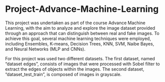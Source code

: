 # Project-Advance-Machine-Learning

This project was undertaken as part of the course Advance Machine Learning, with the aim to analyze and explore the image dataset provided through an approach that can distinguish between real and fake images. To achieve this goal, several machine learning techniques were employed, including Ensembles, K-means, Decision Trees, KNN, SVM, Naibe Bayes, and Neural Networks (MLP and CNNs). 

For this project was used two different datasets. The first dataset, named “dataset edges”, consists of images that were processed with Sobel filter to extract the edges of objects within the images. The second dataset, “dataset_test_train”, is composed of images in grayscale.
